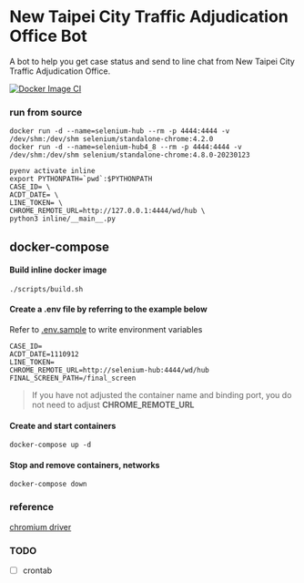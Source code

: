 # New Taipei City Traffic Adjudication Office Bot
A bot to help you get case status and send to line chat from New Taipei City Traffic Adjudication Office.

[![Docker Image CI](https://github.com/DoubleChuang/New-Taipei-City-Traffic-Adjudication-Office-Bot/actions/workflows/docker-image.yml/badge.svg)](https://github.com/DoubleChuang/New-Taipei-City-Traffic-Adjudication-Office-Bot/actions/workflows/docker-image.yml)

### run from source
```
docker run -d --name=selenium-hub --rm -p 4444:4444 -v /dev/shm:/dev/shm selenium/standalone-chrome:4.2.0
docker run -d --name=selenium-hub4_8 --rm -p 4444:4444 -v /dev/shm:/dev/shm selenium/standalone-chrome:4.8.0-20230123

pyenv activate inline
export PYTHONPATH=`pwd`:$PYTHONPATH
CASE_ID= \
ACDT_DATE= \
LINE_TOKEN= \
CHROME_REMOTE_URL=http://127.0.0.1:4444/wd/hub \
python3 inline/__main__.py
```

## docker-compose
#### Build inline docker image
```
./scripts/build.sh
```

#### Create a .env file by referring to the example below
Refer to [.env.sample](.env.sample) to write environment variables

```
CASE_ID=
ACDT_DATE=1110912
LINE_TOKEN=
CHROME_REMOTE_URL=http://selenium-hub:4444/wd/hub
FINAL_SCREEN_PATH=/final_screen
```
> If you have not adjusted the container name and binding port, you do not need to adjust **CHROME_REMOTE_URL**

#### Create and start containers
```
docker-compose up -d
```

#### Stop and remove containers, networks
```
docker-compose down
```


### reference

[chromium driver](https://chromedriver.chromium.org/downloads)


### TODO
- [ ] crontab
